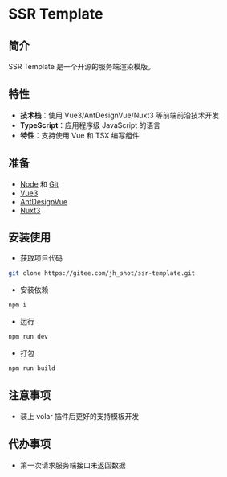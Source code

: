 # SSR Template

## 简介

SSR Template 是一个开源的服务端渲染模版。

## 特性

- **技术栈**：使用 Vue3/AntDesignVue/Nuxt3 等前端前沿技术开发
- **TypeScript**：应用程序级 JavaScript 的语言
- **特性**：支持使用 Vue 和 TSX 编写组件

## 准备

- [Node](http://nodejs.org/) 和 [Git](https://git-scm.com/)
- [Vue3](https://v3.cn.vuejs.org/guide/introduction.html)
- [AntDesignVue](https://2x.antdv.com/components/overview-cn/)
- [Nuxt3](https://v3.nuxtjs.org/guide/concepts/introduction)

## 安装使用

- 获取项目代码

```bash
git clone https://gitee.com/jh_shot/ssr-template.git
```

- 安装依赖

```bash
npm i
```

- 运行

```bash
npm run dev
```

- 打包

```bash
npm run build
```

## 注意事项

- 装上 volar 插件后更好的支持模板开发

## 代办事项

- 第一次请求服务端接口未返回数据
